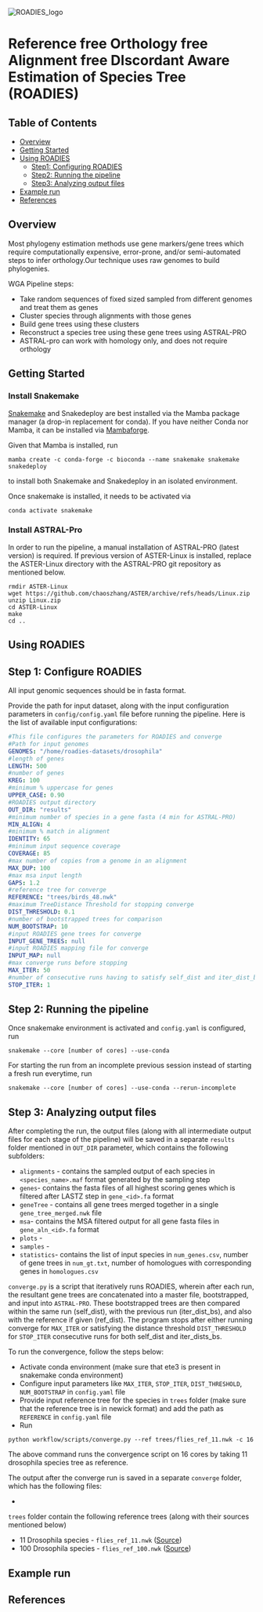 ![ROADIES_logo](https://github.com/TurakhiaLab/wga-phylo/assets/114828525/05cd206e-542c-4ee4-bfd6-d4c03fed5984)
# Reference free Orthology free Alignment free DIscordant Aware Estimation of Species Tree (ROADIES)

## Table of Contents
- [Overview](#overview)
- [Getting Started](#gettingstarted) 
- [Using ROADIES](#usage)
  - [Step1: Configuring ROADIES](#configuration)
  - [Step2: Running the pipeline](#run)
  - [Step3: Analyzing output files](#output)
- [Example run](#example)
- [References](#references)

## <a name="overview"></a> Overview

Most phylogeny estimation methods use gene markers/gene trees which require computationally expensive, error-prone, and/or semi-automated steps to infer orthology.Our technique uses raw genomes to build phylogenies. <br>

WGA Pipeline steps:
- Take random sequences of fixed sized sampled from different genomes and treat them as genes
- Cluster species through alignments with those genes
- Build gene trees using these clusters
- Reconstruct a species tree using these gene trees using ASTRAL-PRO
- ASTRAL-pro can work with homology only, and does not require orthology

## <a name="gettingstarted"></a> Getting Started

### Install Snakemake

[Snakemake](https://snakemake.readthedocs.io/en/stable/getting_started/installation.html) and Snakedeploy are best installed via the Mamba package manager (a drop-in replacement for conda). If you have neither Conda nor Mamba, it can be installed via [Mambaforge](https://github.com/conda-forge/miniforge#mambaforge). 

Given that Mamba is installed, run 

```
mamba create -c conda-forge -c bioconda --name snakemake snakemake snakedeploy
``` 

to install both Snakemake and Snakedeploy in an isolated environment. 

Once snakemake is installed, it needs to be activated via

```
conda activate snakemake
```
### Install ASTRAL-Pro

In order to run the pipeline, a manual installation of ASTRAL-PRO (latest version) is required. If previous version of ASTER-Linux is installed, replace the ASTER-Linux directory with the ASTRAL-PRO git repository as mentioned below. 

```
rmdir ASTER-Linux
wget https://github.com/chaoszhang/ASTER/archive/refs/heads/Linux.zip
unzip Linux.zip
cd ASTER-Linux
make
cd ..
```

## <a name="usage"></a> Using ROADIES

## <a name="configuration"></a> Step 1: Configure ROADIES

All input genomic sequences should be in fasta format. 

Provide the path for input dataset, along with the input configuration parameters in `config/config.yaml` file before running the pipeline. Here is the list of available input configurations:

```yaml
#This file configures the parameters for ROADIES and converge
#Path for input genomes
GENOMES: "/home/roadies-datasets/drosophila"
#length of genes
LENGTH: 500
#number of genes
KREG: 100
#minimum % uppercase for genes
UPPER_CASE: 0.90
#ROADIES output directory
OUT_DIR: "results"
#minimum number of species in a gene fasta (4 min for ASTRAL-PRO)
MIN_ALIGN: 4 
#minimum % match in alignment
IDENTITY: 65
#minimum input sequence coverage
COVERAGE: 85
#max number of copies from a genome in an alignment
MAX_DUP: 100
#max msa input length
GAPS: 1.2
#reference tree for converge
REFERENCE: "trees/birds_48.nwk"
#maximum TreeDistance Threshold for stopping converge
DIST_THRESHOLD: 0.1
#number of bootstrapped trees for comparison
NUM_BOOTSTRAP: 10
#input ROADIES gene trees for converge
INPUT_GENE_TREES: null
#input ROADIES mapping file for converge
INPUT_MAP: null
#max converge runs before stopping
MAX_ITER: 50
#number of consecutive runs having to satisfy self_dist and iter_dist_bs thresholds before stopping
STOP_ITER: 1
```
## <a name="run"></a> Step 2: Running the pipeline

Once snakemake environment is activated and `config.yaml` is configured, run
```
snakemake --core [number of cores] --use-conda
```
For starting the run from an incomplete previous session instead of starting a fresh run everytime, run
```
snakemake --core [number of cores] --use-conda --rerun-incomplete
```
## <a name="output"></a> Step 3: Analyzing output files

After completing the run, the output files (along with all intermediate output files for each stage of the pipeline) will be saved in a separate `results` folder mentioned in `OUT_DIR` parameter, which contains the following subfolders:

- `alignments` - contains the sampled output of each species in `<species_name>.maf` format generated by the sampling step
- `genes`- contains the fasta files of all highest scoring genes which is filtered after LASTZ step in `gene_<id>.fa` format
- `geneTree` - contains all gene trees merged together in a single `gene_tree_merged.nwk` file 
- `msa`- contains the MSA filtered output for all gene fasta files in `gene_aln_<id>.fa` format
- `plots` - 
- `samples` - 
- `statistics`- contains the list of input species in `num_genes.csv`, number of gene trees in `num_gt.txt`, number of homologues with corresponding genes in `homologues.csv`

`converge.py` is a script that iteratively runs ROADIES, wherein after each run, the resultant gene trees are concatenated into a master file, bootstrapped, and input into `ASTRAL-PRO`. These bootstrapped trees are then compared within the same run (self_dist), with the previous run (iter_dist_bs), and also with the reference if given (ref_dist). The program stops after either running converge for `MAX_ITER` or satisfying the distance threshold `DIST_THRESHOLD` for `STOP_ITER` consecutive runs for both self_dist and iter_dists_bs. 

To run the convergence, follow the steps below:

- Activate conda environment (make sure that ete3 is present in snakemake conda environment)
- Configure input parameters like `MAX_ITER`, `STOP_ITER`, `DIST_THRESHOLD`, `NUM_BOOTSTRAP` in `config.yaml` file
- Provide input reference tree for the species in `trees` folder (make sure that the reference tree is in newick format) and add the path as `REFERENCE` in `config.yaml` file
- Run
```
python workflow/scripts/converge.py --ref trees/flies_ref_11.nwk -c 16
```
The above command runs the convergence script on 16 cores by taking 11 drosophila species tree as reference. 

The output after the converge run is saved in a separate `converge` folder, which has the following files:

- 

`trees` folder contain the following reference trees (along with their sources mentioned below)

- 11 Drosophila species - `flies_ref_11.nwk` ([Source](http://timetree.org/))
- 100 Drosophila species - `flies_ref_100.nwk` ([Source](https://github.com/flyseq/drosophila_assembly_pipelines/blob/master/figure_data/figure5/busco_species_astral.tree))


## <a name="example"></a> Example run

## <a name="references"></a> References





